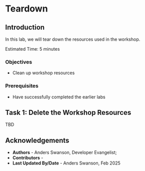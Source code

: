 # Teardown

## Introduction

In this lab, we will tear down the resources used in the workshop.

Estimated Time: 5 minutes

### Objectives

- Clean up workshop resources

### Prerequisites

- Have successfully completed the earlier labs

## **Task 1:** Delete the Workshop Resources

TBD

## Acknowledgements

- **Authors** - Anders Swanson, Developer Evangelist;
- **Contributors** - 
- **Last Updated By/Date** - Anders Swanson, Feb 2025
